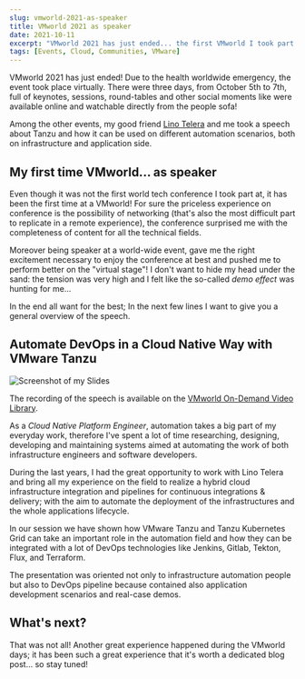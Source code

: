 ```yaml
---
slug: vmworld-2021-as-speaker
title: VMworld 2021 as speaker
date: 2021-10-11
excerpt: "VMworld 2021 has just ended... the first VMworld I took part in... as speaker!"
tags: [Events, Cloud, Communities, VMware]
---
```


<script>
  import Image from "$lib/components/base/image.svelte";
  import MarkerHighlight from "$lib/components/style/marker-highlight.svelte";
</script>

VMworld 2021 has just ended! Due to the health worldwide emergency, the event
took place virtually. There were three days, from October 5th to 7th, full of
keynotes, sessions, round-tables and other social moments like were available
online and watchable directly from the people sofa!

Among the other events, my good friend [Lino Telera](https://blog.linoproject.net)
and me took a speech about Tanzu and how it can be used on different automation
scenarios, both on infrastructure and application side.

## My first time VMworld... as speaker

Even though it was not the first world tech conference I took part at, it has
been the first time at a VMworld! For sure the priceless experience on
conference is the possibility of networking (that's also the most difficult part
to replicate in a remote experience), the conference surprised me with the
completeness of content for all the technical fields.

Moreover being speaker at a world-wide event, gave me the right excitement
necessary to enjoy the conference at best and pushed me to perform better on the
"virtual stage"! I don't want to hide my head under the sand: the tension was
very high and I felt like the so-called _demo effect_ was hunting for me...

In the end all want for the best; In the next few lines I want to give you a
general overview of the speech.

## Automate DevOps in a Cloud Native Way with VMware Tanzu

<Image
  path="posts/{slug}"
  filename="presenting"
  alt="Screenshot of my Slides"
/>

The recording of the speech is available on the [VMworld On-Demand Video Library](https://www.vmware.com/vmworld/en/video-library/video-landing.html?sessionid=1620811753703001Iuro).

As a _Cloud Native Platform Engineer_, automation takes a big part of my
everyday work, therefore I've spent a lot of time researching, designing,
developing and maintaining systems aimed at automating the work of both
infrastructure engineers and software developers.

During the last years, I had the great opportunity to work with Lino Telera and
bring all my experience on the field to realize a hybrid cloud infrastructure
integration and <MarkerHighlight>pipelines for continuous integrations &
delivery</MarkerHighlight>; with the aim to automate the deployment of the
infrastructures and the whole applications lifecycle.

In our session we have shown how VMware Tanzu and Tanzu Kubernetes Grid can take
an important role in the automation field and how they can be integrated with a
lot of DevOps technologies like Jenkins, Gitlab, Tekton, Flux, and Terraform.

The presentation was oriented not only to infrastructure automation people but
also to DevOps pipeline because contained also application development scenarios
and real-case demos.

## What's next?

That was not all! Another great experience happened during the VMworld days; it
has been such a great experience that it's worth a dedicated blog post... so
stay tuned!
